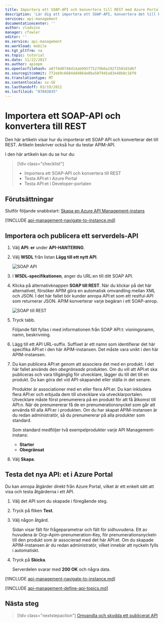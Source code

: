 ```yaml
---
title: Importera ett SOAP-API och konvertera till REST med Azure Portal | Microsoft Docs
description: 'Lär dig att importera ett SOAP-API, konvertera det till REST med API Management och testa API: et i Azure-och Developer-portalerna.'
services: api-management
documentationcenter: ''
author: vladvino
manager: cfowler
editor: ''
ms.service: api-management
ms.workload: mobile
ms.tgt_pltfrm: na
ms.topic: tutorial
ms.date: 11/22/2017
ms.author: apimpm
ms.openlocfilehash: a87f4d0748d14ab995f75279b6a192f350165d6f
ms.sourcegitcommit: 772eb9c6684dd4864e0ba507945a83e48b8c16f0
ms.translationtype: MT
ms.contentlocale: sv-SE
ms.lasthandoff: 03/19/2021
ms.locfileid: "87843835"
---
```

# <a name="import-a-soap-api-and-convert-to-rest"></a>Importera ett SOAP-API och konvertera till REST

Den här artikeln visar hur du importerar ett SOAP API och konverterar det till REST. Artikeln beskriver också hur du testar APIM-API.

I den här artikeln kan du se hur du:

> [!div class="checklist"]
> * Importera ett SOAP-API och konvertera till REST
> * Testa API:et i Azure Portal
> * Testa API:et i Developer-portalen

## <a name="prerequisites"></a>Förutsättningar

Slutför följande snabbstart: [Skapa en Azure API Management-instans](get-started-create-service-instance.md)

[!INCLUDE [api-management-navigate-to-instance.md](../../includes/api-management-navigate-to-instance.md)]

## <a name="import-and-publish-a-back-end-api"></a><a name="create-api"> </a>Importera och publicera ett serverdels-API

1. Välj **API: er** under **API-HANTERING**.
2. Välj **WSDL** från listan **Lägg till ett nytt API**.

    ![SOAP API](./media/restify-soap-api/wsdl-api.png)
3. I **WSDL-specifikationen**, anger du URL:en till ditt SOAP API.
4. Klicka på alternativknappen **SOAP till REST**. När du klickar på det här alternativet, försöker APIM göra en automatisk omvandling mellan XML och JSON. I det här fallet bör kunder anropa API:et som ett restful-API som returnerar JSON. APIM konverterar varje begäran i ett SOAP-anrop.

    ![SOAP till REST](./media/restify-soap-api/soap-to-rest.png)

5. Tryck tabb.

    Följande fält fyllas i med informationen från SOAP API:t: visningsnamn, namn, beskrivning.
6. Lägg till ett API URL-suffix. Suffixet är ett namn som identifierar det här specifika API:et i den här APIM-instansen. Det måste vara unikt i den här APIM-instansen.
9. Du kan publicera API:et genom att associera det med en produkt. I det här fallet används den *obegränsade* produkten.  Om du vill att API:et ska publiceras och vara tillgänglig för utvecklare, lägger du till det till en produkt. Du kan göra det vid API-skapandet eller ställa in det senare.

    Produkter är associationer med en eller flera API:er. Du kan inkludera flera API:er och erbjuda dem till utvecklare via utvecklarportalen. Utvecklare måste först prenumerera på en produkt för att få åtkomst till API:n. När de prenumererar få de en prenumerationsnyckel som går att använda till alla API:er i produkten. Om du har skapat APIM-instansen är du redan administratör, så du prenumererar på alla produkter som standard.

    Som standard medföljer två exempelprodukter varje API Management-instans:

    * **Starter**
    * **Obegränsat**   
10. Välj **Skapa**.

## <a name="test-the-new-api-in-the-azure-portal"></a>Testa det nya API: et i Azure Portal

Du kan anropa åtgärder direkt från Azure Portal, vilket är ett enkelt sätt att visa och testa åtgärderna i ett API.  

1. Välj det API som du skapade i föregående steg.
2. Tryck på fliken **Test**.
3. Välj någon åtgärd.

    Sidan visar fält för frågeparametrar och fält för sidhuvudena. Ett av huvudena är Ocp-Apim-prenumeration-Key, för prenumerationsnyckeln till den produkt som är associerad med det här API:et. Om du skapade APIM-instansen är du redan administratör, vilket innebär att nyckeln fylls i automatiskt. 
1. Tryck på **Skicka**.

    Serverdelen svarar med **200 OK** och några data.

[!INCLUDE [api-management-navigate-to-instance.md](../../includes/api-management-append-apis.md)]

[!INCLUDE [api-management-define-api-topics.md](../../includes/api-management-define-api-topics.md)]

## <a name="next-steps"></a>Nästa steg

> [!div class="nextstepaction"]
> [Omvandla och skydda ett publicerat API](transform-api.md)
